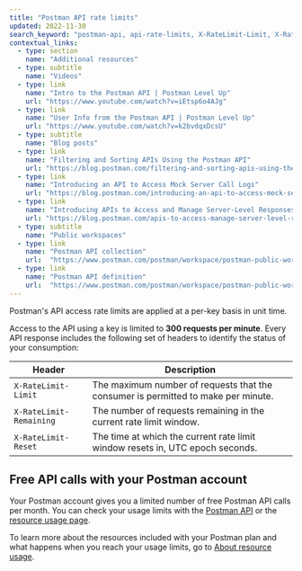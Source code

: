 ```yaml
---
title: "Postman API rate limits"
updated: 2022-11-30
search_keyword: "postman-api, api-rate-limits, X-RateLimit-Limit, X-RateLimit-Remaining, X-RateLimit-Reset"
contextual_links:
  - type: section
    name: "Additional resources"
  - type: subtitle
    name: "Videos"
  - type: link
    name: "Intro to the Postman API | Postman Level Up"
    url: "https://www.youtube.com/watch?v=iEtsp6o4AJg"
  - type: link
    name: "User Info from the Postman API | Postman Level Up"
    url: "https://www.youtube.com/watch?v=k2bvdqxDcsU"
  - type: subtitle
    name: "Blog posts"
  - type: link
    name: "Filtering and Sorting APIs Using the Postman API"
    url: "https://blog.postman.com/filtering-and-sorting-apis-using-the-postman-api/"
  - type: link
    name: "Introducing an API to Access Mock Server Call Logs"
    url: "https://blog.postman.com/introducing-an-api-to-access-mock-server-call-logs/"
  - type: link
    name: "Introducing APIs to Access and Manage Server-Level Responses on a Mock Server"
    url: "https://blog.postman.com/apis-to-access-manage-server-level-responses-mock-server/"
  - type: subtitle
    name: "Public workspaces"
  - type: link
    name: "Postman API collection"
    url:  "https://www.postman.com/postman/workspace/postman-public-workspace/collection/12959542-c8142d51-e97c-46b6-bd77-52bb66712c9a?ctx=documentation"
  - type: link
    name: "Postman API definition"
    url:  "https://www.postman.com/postman/workspace/postman-public-workspace/api/72a32ca3-f06a-4e83-a933-2821a0e6616f/definition/d429098b-1789-4c62-b77b-cf02024aba53?view=documentation"
---
```


Postman's API access rate limits are applied at a per-key basis in unit time.

Access to the API using a key is limited to **300 requests per minute**. Every API response includes the following set of headers to identify the status of your consumption:

| Header                 | Description   |
| ---                    | ---           |
| `X-RateLimit-Limit`    | The maximum number of requests that the consumer is permitted to make per minute. |
| `X-RateLimit-Remaining`| The number of requests remaining in the current rate limit window. |
| `X-RateLimit-Reset`    | The time at which the current rate limit window resets in, UTC epoch seconds. |

## Free API calls with your Postman account

Your Postman account gives you a limited number of free Postman API calls per month. You can check your usage limits with the [Postman API](https://www.postman.com/postman/workspace/postman-public-workspace/documentation/12959542-c8142d51-e97c-46b6-bd77-52bb66712c9a) or the [resource usage page](https://go.postman.co/billing/add-ons/overview).

To learn more about the resources included with your Postman plan and what happens when you reach your usage limits, go to [About resource usage](/docs/administration/resource-usage/).
